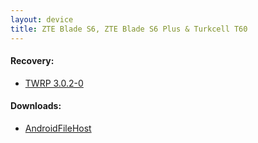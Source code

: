 ```yaml
---
layout: device
title: ZTE Blade S6, ZTE Blade S6 Plus & Turkcell T60
---
```


#### Recovery:

- [TWRP 3.0.2-0](http://www.modaco.com/forums/topic/375597-twrp-3020/)

#### Downloads:

- [AndroidFileHost](https://www.androidfilehost.com/?w=files&flid=89943)
